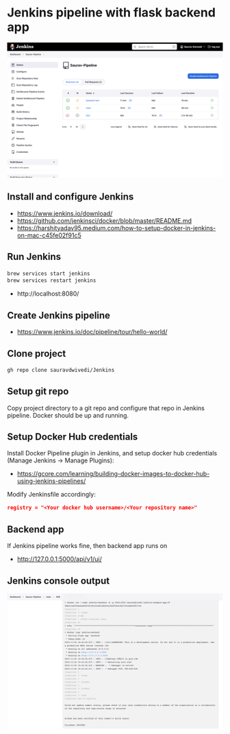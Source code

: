 # Jenkins pipeline with flask backend app

<img src=pic.PNG alt="Jenkins pipeline">

## Install and configure Jenkins

- https://www.jenkins.io/download/
- https://github.com/jenkinsci/docker/blob/master/README.md
- https://harshityadav95.medium.com/how-to-setup-docker-in-jenkins-on-mac-c45fe02f91c5

## Run Jenkins
```bash
brew services start jenkins
brew services restart jenkins
```
- http://localhost:8080/ 

## Create Jenkins pipeline

- https://www.jenkins.io/doc/pipeline/tour/hello-world/

## Clone project 

```bash
gh repo clone sauravdwivedi/Jenkins
```

## Setup git repo 
Copy project directory to a git repo and configure that repo in Jenkins pipeline. Docker should be up and running.

## Setup Docker Hub credentials

Install Docker Pipeline plugin in Jenkins, and setup docker hub credentials (Manage Jenkins -> Manage Plugins):

- https://gcore.com/learning/building-docker-images-to-docker-hub-using-jenkins-pipelines/

Modify Jenkinsfile accordingly:

```json
registry = "<Your docker hub username>/<Your repository name>"
```

## Backend app

If Jenkins pipeline works fine, then backend app runs on

- http://127.0.0.1:5000/api/v1/ui/

## Jenkins console output

<img src=log.PNG alt="Jenkins log">